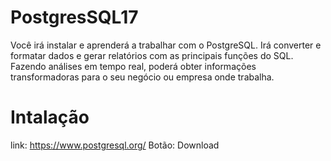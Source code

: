 # PostgresSQL17
Você irá instalar e aprenderá a trabalhar com o PostgreSQL. 
Irá converter e formatar dados e gerar relatórios com as principais funções do SQL.  
Fazendo análises em tempo real, poderá obter informações transformadoras para o seu negócio ou empresa onde trabalha.


# Intalação

link: https://www.postgresql.org/ 
Botão: Download
